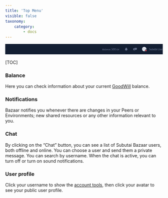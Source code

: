 ```yaml
---
title: 'Top Menu'
visible: false
taxonomy:
    category:
        - docs
---
```


![Top Menu](top-menu.png)

[TOC]


### Balance

Here you can check information about your current [GoodWill](../../../glossary#goodwill) balance.

### Notifications

Bazaar notifies you whenever there are changes in your Peers or Environments; new shared resources or any other information relevant to you.

### Chat

By clicking on the “Chat” button, you can see a list of Subutai Bazaar users, both offline and online. You can choose a user and send them a private message. You can search by username. When the chat is active, you can turn off or turn on sound notifications.

### User profile

Click your username to show the [account tools](../use-account-tools), then click your avatar to see your public user profile.
